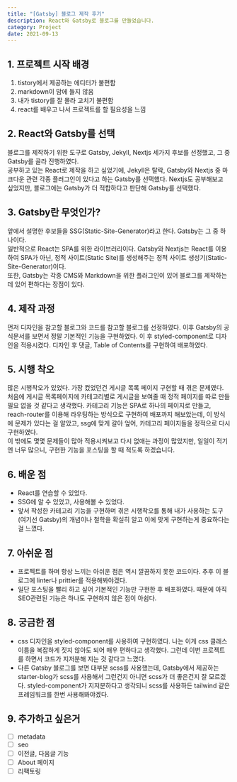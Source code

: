 ```yaml
---
title: "[Gatsby] 블로그 제작 후기"
description: React와 Gatsby로 블로그를 만들었습니다.
category: Project
date: 2021-09-13
---
```


## 1. 프로젝트 시작 배경
1. tistory에서 제공하는 에디터가 불편함
2. markdown이 맘에 들지 않음
3. 내가 tistory를 잘 몰라 고치기 불편함
4. react를 배우고 나서 프로젝트를 할 필요성을 느낌

## 2. React와 Gatsby를 선택
블로그를 제작하기 위한 도구로 Gatsby, Jekyll, Nextjs 세가지 후보를 선정했고, 그 중 Gatsby를 골라 진행하였다. <br/>
공부하고 있는 React로 제작을 하고 싶었기에, Jekyll은 탈락, Gatsby와 Nextjs 중 마크다운 관련 각종 플러그인이 있다고 하는 Gatsby를 선택했다. Nextjs도 공부해보고 싶었지만, 블로그에는 Gatsby가 더 적합하다고 판단해 Gatsby를 선택했다.

## 3. Gatsby란 무엇인가?
앞에서 설명한 후보들을 SSG(Static-Site-Generator)라고 한다. Gatsby는 그 중 하나이다.<br/>
일반적으로 React는 SPA를 위한 라이브러리이다. Gatsby와 Nextjs는 React를 이용하여 SPA가 아닌, 정적 사이트(Static Site)를 생성해주는 정적 사이트 생성기(Static-Site-Generator)이다.<br/>
또한, Gatsby는 각종 CMS와 Markdown을 위한 플러그인이 있어 블로그를 제작하는데 있어 편하다는 장점이 있다.

## 4. 제작 과정
먼저 디자인을 참고할 블로그와 코드를 참고할 블로그를 선정하였다. 이후 Gatsby의 공식문서를 보면서 정말 기본적인 기능을 구현하였다. 이 후 styled-component로 디자인을 적용시켰다. 디자인 후 댓글, Table of Contents를 구현하여 배포하였다.

## 5. 시행 착오
많은 시행착오가 있었다. 가장 컸었던건 게시글 목록 페이지 구현할 때 겪은 문제였다.<br/>
처음에 게시글 목록페이지에 카테고리별로 게시글을 보여줄 때 정적 페이지를 따로 만들 필요 없을 것 같다고 생각했다. 카테고리 기능은 SPA로 하나의 페이지로 만들고, reach-router를 이용해 라우팅하는 방식으로 구현하여 배포까지 해보았는데, 이 방식에 문제가 있다는 걸 알았고, ssg에 맞게 갈아 엎어, 카테고리 페이지들을 정적으로 다시 구현하였다.<br/>
이 밖에도 몇몇 문제들이 많아 적용시켜보고 다시 없애는 과정이 많았지만, 일일이 적기엔 너무 많으니, 구현한 기능을 포스팅을 할 때 적도록 하겠습니다.

## 6. 배운 점
- React를 연습할 수 있었다.
- SSG에 알 수 있었고, 사용해볼 수 있었다.
- 앞서 작성한 카테고리 기능을 구현하며 겪은 시행착오를 통해 내가 사용하는 도구(여기선 Gatsby)의 개념이나 철학을 확실히 알고 이에 맞게 구현하는게 중요하다는 걸 느꼈다.

## 7. 아쉬운 점
- 프로젝트를 하며 항상 느끼는 아쉬운 점은 역시 깔끔하지 못한 코드이다. 추후 이 블로그에 linter나 prittier를 적용해봐야겠다.
- 일단 포스팅을 빨리 하고 싶어 기본적인 기능만 구현한 후 배포하였다. 때문에 아직 SEO관련된 기능은 하나도 구현하지 않은 점이 아쉽다.

## 8. 궁금한 점
- css 디자인을 styled-component를 사용하여 구현하였다. 나는 이게 css 클래스 이름을 복잡하게 짓지 않아도 되어 매우 편하다고 생각했다. 그런데 이번 프로젝트를 하면서 코드가 지저분해 지는 것 같다고 느꼈다.
- 다른 Gatsby 블로그를 보면 대부분 scss를 사용했는데, Gatsby에서 제공하는 starter-blog가 scss를 사용해서 그런건지 아니면 scss가 더 좋은건지 잘 모르겠다. styled-component가 지저분하다고 생각되니 scss를 사용하든 tailwind 같은 프레임워크를 한번 사용해봐야겠다.

## 9. 추가하고 싶은거
- [ ] metadata
- [ ] seo
- [ ] 이전글, 다음글 기능
- [ ] About 페이지
- [ ] 리팩토링